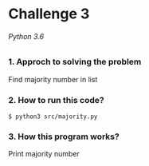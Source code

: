 # Challenge 3
###### Python 3.6
### 1. Approch to solving the problem
Find majority number in list

### 2. How to run this code?
```
$ python3 src/majority.py
```
### 3. How this program works?
Print majority number 